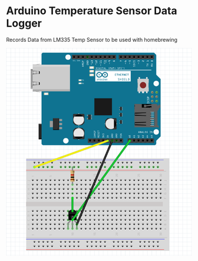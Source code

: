 # Arduino Temperature Sensor Data Logger
Records Data from LM335 Temp Sensor to be used with homebrewing

<div style="text-align:center"><img src ="TempSensorDataLoggerCircuitImg.png" /></div>
